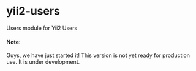 # yii2-users
Users module for Yii2 Users

#### Note:
Guys, we have just started it! 
This version is not yet ready for production use. It is under development.
